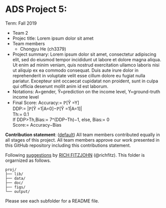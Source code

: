 # ADS Project 5: 

Term: Fall 2019

+ Team 2
+ Projec title: Lorem ipsum dolor sit amet
+ Team members
	+ Chongyu He (ch3379)
+ Project summary: Lorem ipsum dolor sit amet, consectetur adipiscing elit, sed do eiusmod tempor incididunt ut labore et dolore magna aliqua. Ut enim ad minim veniam, quis nostrud exercitation ullamco laboris nisi ut aliquip ex ea commodo consequat. Duis aute irure dolor in reprehenderit in voluptate velit esse cillum dolore eu fugiat nulla pariatur. Excepteur sint occaecat cupidatat non proident, sunt in culpa qui officia deserunt mollit anim id est laborum. 
+ Notations: A=gender, Ŷ=prediction on the income level, Y=ground-truth income level
+ Final Score: Accuracy:= ℙ[Ŷ =Y]   
	       DDP:= |ℙ[Ŷ =1|A=0]−ℙ[Ŷ =1|A=1]|   
	       Th:= 0.1   
	       If DDP>Th,Bias:= 7^(DDP−Th)−1, else, Bias:= 0   
	       Score:= Accuracy−Bias   
	
**Contribution statement**: ([default](doc/a_note_on_contributions.md)) All team members contributed equally in all stages of this project. All team members approve our work presented in this GitHub repository including this contributions statement. 

Following [suggestions](http://nicercode.github.io/blog/2013-04-05-projects/) by [RICH FITZJOHN](http://nicercode.github.io/about/#Team) (@richfitz). This folder is orgarnized as follows.

```
proj/
├── lib/
├── data/
├── doc/
├── figs/
└── output/
```

Please see each subfolder for a README file.
